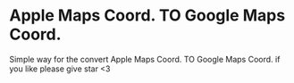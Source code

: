 # Apple Maps Coord. TO Google Maps Coord.
Simple way for the convert Apple Maps Coord. TO Google Maps Coord.
if you like please give star <3
